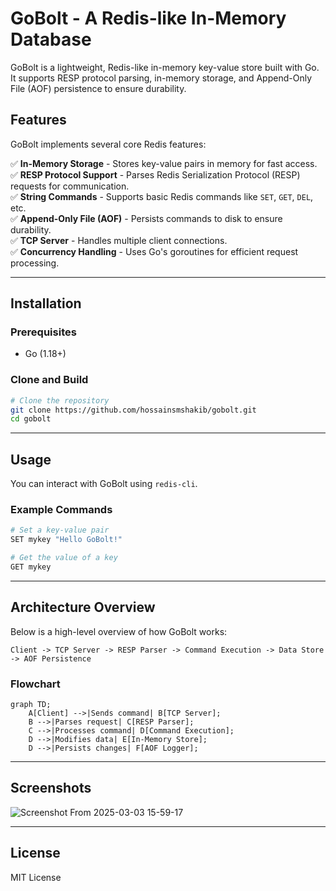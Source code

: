 # GoBolt - A Redis-like In-Memory Database

GoBolt is a lightweight, Redis-like in-memory key-value store built with Go. It supports RESP protocol parsing, in-memory storage, and Append-Only File (AOF) persistence to ensure durability.

## Features

GoBolt implements several core Redis features:

✅ **In-Memory Storage** - Stores key-value pairs in memory for fast access.  
✅ **RESP Protocol Support** - Parses Redis Serialization Protocol (RESP) requests for communication.  
✅ **String Commands** - Supports basic Redis commands like `SET`, `GET`, `DEL`, etc.  
✅ **Append-Only File (AOF)** - Persists commands to disk to ensure durability.  
✅ **TCP Server** - Handles multiple client connections.  
✅ **Concurrency Handling** - Uses Go's goroutines for efficient request processing.  

---

## Installation

### Prerequisites
- Go (1.18+)

### Clone and Build
```sh
# Clone the repository
git clone https://github.com/hossainsmshakib/gobolt.git
cd gobolt
```

---

## Usage

You can interact with GoBolt using `redis-cli`.

### Example Commands
```sh
# Set a key-value pair
SET mykey "Hello GoBolt!"

# Get the value of a key
GET mykey
```

---

## Architecture Overview

Below is a high-level overview of how GoBolt works:

```
Client -> TCP Server -> RESP Parser -> Command Execution -> Data Store -> AOF Persistence
```

### Flowchart
```mermaid
graph TD;
    A[Client] -->|Sends command| B[TCP Server];
    B -->|Parses request| C[RESP Parser];
    C -->|Processes command| D[Command Execution];
    D -->|Modifies data| E[In-Memory Store];
    D -->|Persists changes| F[AOF Logger];
```

---

## Screenshots

![Screenshot From 2025-03-03 15-59-17](https://github.com/user-attachments/assets/ffbe51b9-c530-4ef9-8f02-831c851f22e9)


---

## License
MIT License

